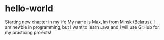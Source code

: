 # hello-world
Starting new chapter in my life
My name is Max, Im from Minsk (Belarus).
I am newbie in programming, but I want to learn Java and I will use GitHub for my practicing projects!
